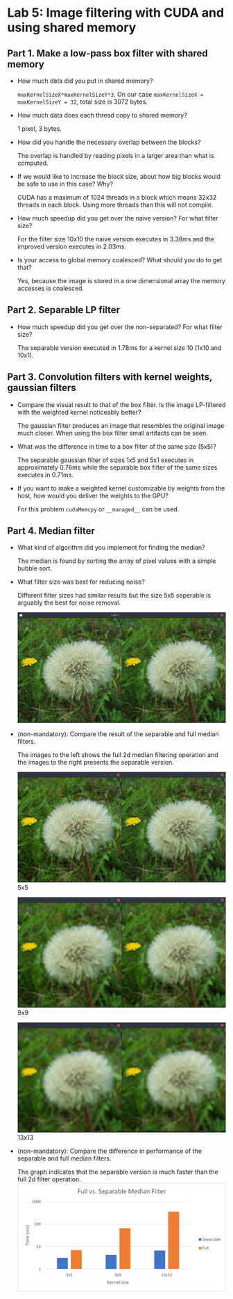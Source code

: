 # Lab 5: Image filtering with CUDA and using shared memory
## Part 1. Make a low-pass box filter with shared memory

* How much data did you put in shared memory?

    `maxKernelSizeX*maxKernelSizeY*3`. On our case `maxKernelSizeX = maxKernelSizeY = 32`, total size is 3072 bytes.

* How much data does each thread copy to shared memory?

    1 pixel, 3 bytes.

* How did you handle the necessary overlap between the blocks?

    The overlap is handled by reading pixels in a larger area than what is computed.

* If we would like to increase the block size, about how big blocks would be safe to use in this case? Why?

    CUDA has a maximum of 1024 threads in a block which means 32x32 threads in each block. Using more threads than this will not compile.

* How much speedup did you get over the naive version? For what filter size?

    For the filter size 10x10 the naive version executes in 3.38ms and the improved version executes in 2.03ms.

* Is your access to global memory coalesced? What should you do to get that?

    Yes, because the image is stored in a one dimensional array the memory accesses is coalesced.

## Part 2. Separable LP filter

* How much speedup did you get over the non-separated? For what filter size?

    The separable version executed in 1.78ms for a kernel size 10 (1x10 and 10x1).

## Part 3. Convolution filters with kernel weights, gaussian filters

* Compare the visual result to that of the box filter. Is the image LP-filtered with the weighted kernel noticeably better?

    The gaussian filter produces an image that resembles the original image much closer. When using the box filter small artifacts can be seen.

* What was the difference in time to a box filter of the same size (5x5)?

    The separable gaussian filter of sizes 1x5 and 5x1 executes in approximately 0.76ms while the separable box filter of the same sizes executes in 0.71ms.

* If you want to make a weighted kernel customizable by weights from the host, how would you deliver the weights to the GPU?

    For this problem `cudaMemcpy` or `__managed__` can be used. 

## Part 4. Median filter

* What kind of algorithm did you implement for finding the median?

    The median is found by sorting the array of pixel values with a simple bubble sort.

* What filter size was best for reducing noise?

    Different filter sizes had similar results but the size 5x5 seperable is arguably the best for noise removal.

    ![Noise Removal](Images/5x5sep_med.png)

* (non-mandatory): Compare the result of the separable and full median filters.

    The images to the left shows the full 2d median filtering operation and the images to the right presents the separable version.

    ![Comparison1](Images/5x5comp.png)
    5x5

    ![Comparison2](Images/9x9comp.png)
    9x9

    ![Comparison3](Images/13x13comp.png)
    13x13

* (non-mandatory): Compare the difference in performance of the separable and full median filters.

    The graph indicates that the separable version is much faster than the full 2d filter operation.
    ![Comparison4](Images/Graph.png)